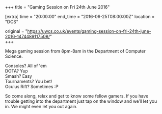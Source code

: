 +++
title = "Gaming Session on Fri 24th June 2016"

[extra]
time = "20:00:00"
end_time = "2016-06-25T08:00:00Z"
location = "DCS"

original = "https://uwcs.co.uk/events/gaming-session-on-fri-24th-june-2016-1474489117508/"    
+++

Mega gaming session from 8pm-8am in the Department of Computer Science.

Consoles? All of 'em  
DOTA? Yup  
Smash? Easy  
Tournaments? You bet\!  
Oculus Rift? Sometimes :P

So come along, relax and get to know some fellow gamers. If you have trouble getting into the department just tap on the window and we’ll let you in. We might even let you out again.

